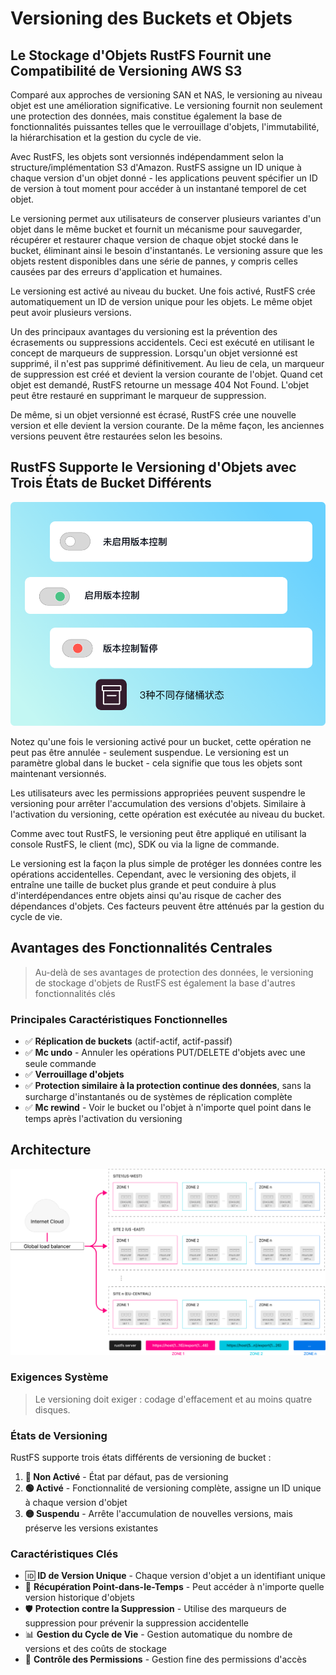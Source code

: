 # Versioning des Buckets et Objets

## Le Stockage d'Objets RustFS Fournit une Compatibilité de Versioning AWS S3

Comparé aux approches de versioning SAN et NAS, le versioning au niveau objet est une amélioration significative. Le versioning fournit non seulement une protection des données, mais constitue également la base de fonctionnalités puissantes telles que le verrouillage d'objets, l'immutabilité, la hiérarchisation et la gestion du cycle de vie.

Avec RustFS, les objets sont versionnés indépendamment selon la structure/implémentation S3 d'Amazon. RustFS assigne un ID unique à chaque version d'un objet donné - les applications peuvent spécifier un ID de version à tout moment pour accéder à un instantané temporel de cet objet.

Le versioning permet aux utilisateurs de conserver plusieurs variantes d'un objet dans le même bucket et fournit un mécanisme pour sauvegarder, récupérer et restaurer chaque version de chaque objet stocké dans le bucket, éliminant ainsi le besoin d'instantanés. Le versioning assure que les objets restent disponibles dans une série de pannes, y compris celles causées par des erreurs d'application et humaines.

Le versioning est activé au niveau du bucket. Une fois activé, RustFS crée automatiquement un ID de version unique pour les objets. Le même objet peut avoir plusieurs versions.

Un des principaux avantages du versioning est la prévention des écrasements ou suppressions accidentels. Ceci est exécuté en utilisant le concept de marqueurs de suppression. Lorsqu'un objet versionné est supprimé, il n'est pas supprimé définitivement. Au lieu de cela, un marqueur de suppression est créé et devient la version courante de l'objet. Quand cet objet est demandé, RustFS retourne un message 404 Not Found. L'objet peut être restauré en supprimant le marqueur de suppression.

De même, si un objet versionné est écrasé, RustFS crée une nouvelle version et elle devient la version courante. De la même façon, les anciennes versions peuvent être restaurées selon les besoins.

## RustFS Supporte le Versioning d'Objets avec Trois États de Bucket Différents

![États des Buckets](./images/bucket-states.png)

Notez qu'une fois le versioning activé pour un bucket, cette opération ne peut pas être annulée - seulement suspendue. Le versioning est un paramètre global dans le bucket - cela signifie que tous les objets sont maintenant versionnés.

Les utilisateurs avec les permissions appropriées peuvent suspendre le versioning pour arrêter l'accumulation des versions d'objets. Similaire à l'activation du versioning, cette opération est exécutée au niveau du bucket.

Comme avec tout RustFS, le versioning peut être appliqué en utilisant la console RustFS, le client (mc), SDK ou via la ligne de commande.

Le versioning est la façon la plus simple de protéger les données contre les opérations accidentelles. Cependant, avec le versioning des objets, il entraîne une taille de bucket plus grande et peut conduire à plus d'interdépendances entre objets ainsi qu'au risque de cacher des dépendances d'objets. Ces facteurs peuvent être atténués par la gestion du cycle de vie.

## Avantages des Fonctionnalités Centrales

> Au-delà de ses avantages de protection des données, le versioning de stockage d'objets de RustFS est également la base d'autres fonctionnalités clés

### Principales Caractéristiques Fonctionnelles

- ✅ **Réplication de buckets** (actif-actif, actif-passif)
- ✅ **Mc undo** - Annuler les opérations PUT/DELETE d'objets avec une seule commande
- ✅ **Verrouillage d'objets**
- ✅ **Protection similaire à la protection continue des données**, sans la surcharge d'instantanés ou de systèmes de réplication complète
- ✅ **Mc rewind** - Voir le bucket ou l'objet à n'importe quel point dans le temps après l'activation du versioning

## Architecture

![Diagramme d'Architecture](./images/architecture.png)

### Exigences Système

> Le versioning doit exiger : codage d'effacement et au moins quatre disques.

### États de Versioning

RustFS supporte trois états différents de versioning de bucket :

1. **🔴 Non Activé** - État par défaut, pas de versioning
2. **🟢 Activé** - Fonctionnalité de versioning complète, assigne un ID unique à chaque version d'objet
3. **🟡 Suspendu** - Arrête l'accumulation de nouvelles versions, mais préserve les versions existantes

### Caractéristiques Clés

- 🆔 **ID de Version Unique** - Chaque version d'objet a un identifiant unique
- 🔄 **Récupération Point-dans-le-Temps** - Peut accéder à n'importe quelle version historique d'objets
- 🛡️ **Protection contre la Suppression** - Utilise des marqueurs de suppression pour prévenir la suppression accidentelle
- 📊 **Gestion du Cycle de Vie** - Gestion automatique du nombre de versions et des coûts de stockage
- 🔐 **Contrôle des Permissions** - Gestion fine des permissions d'accès
